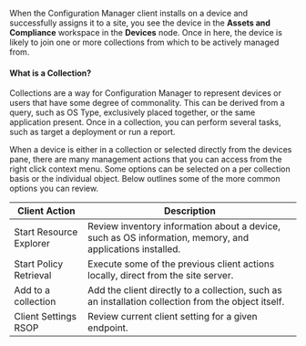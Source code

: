 When the Configuration Manager client installs on a device and successfully assigns it to a site, you see the device in the **Assets and Compliance** workspace in the **Devices** node. Once in here, the device is likely to join one or more collections from which to be actively managed from.

#### What is a Collection?

Collections are a way for Configuration Manager to represent devices or users that have some degree of commonality. This can be derived from a query, such as OS Type, exclusively placed together, or the same application present. Once in a collection, you can perform several tasks, such as target a deployment or run a report.

When a device is either in a collection or selected directly from the devices pane, there are many management actions that you can access from the right click context menu. Some options can be selected on a per collection basis or the individual object. Below outlines some of the more common options you can review.

| Client Action           | Description                                                                                              |
| ----------------------- | -------------------------------------------------------------------------------------------------------- |
| Start Resource Explorer | Review inventory information about a device, such as OS information, memory, and applications installed. |
| Start Policy Retrieval  | Execute some of the previous client actions locally, direct from the site server.                        |
| Add to a collection     | Add the client directly to a collection, such as an installation collection from the object itself.      |
| Client Settings RSOP    | Review current client setting for a given endpoint. |
